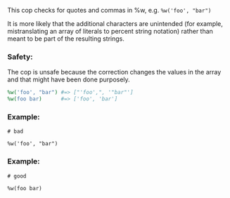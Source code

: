 This cop checks for quotes and commas in %w, e.g. `%w('foo', "bar")`

It is more likely that the additional characters are unintended (for
example, mistranslating an array of literals to percent string notation)
rather than meant to be part of the resulting strings.

### Safety:

The cop is unsafe because the correction changes the values in the array
and that might have been done purposely.

```ruby
%w('foo', "bar") #=> ["'foo',", '"bar"']
%w(foo bar)      #=> ['foo', 'bar']
```

### Example:

    # bad

    %w('foo', "bar")

### Example:

    # good

    %w(foo bar)